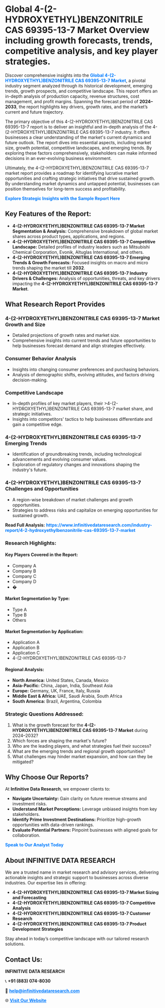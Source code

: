 <h1>Global 4-(2-HYDROXYETHYL)BENZONITRILE CAS 69395-13-7 Market Overview including growth forecasts, trends, competitive analysis, and key player strategies.</h1>
<p>
Discover comprehensive insights into the 
<a href="https://www.infinitivedataresearch.com/industry-report/4-2-hydroxyethylbenzonitrile-cas-69395-13-7-market" rel="dofollow" style="color: #007BFF; text-decoration: none;"><strong>Global 4-(2-HYDROXYETHYL)BENZONITRILE CAS 69395-13-7 Market</strong></a>, a pivotal industry segment analyzed through its historical development, emerging trends, growth prospects, and competitive landscape. This report offers an in-depth analysis of production capacity, revenue structures, cost management, and profit margins. Spanning the forecast period of <strong>2024–2033</strong>, the report highlights key drivers, growth rates, and the market’s current and future trajectory.
</p>
<p>
The primary objective of this 4-(2-HYDROXYETHYL)BENZONITRILE CAS 69395-13-7 report is to deliver an insightful and in-depth analysis of the 4-(2-HYDROXYETHYL)BENZONITRILE CAS 69395-13-7 industry. It offers businesses a clear understanding of the market's current dynamics and future outlook. The report dives into essential aspects, including market size, growth potential, competitive landscapes, and emerging trends. By exploring these factors comprehensively, stakeholders can make informed decisions in an ever-evolving business environment.
</p>
<p>
Ultimately, the 4-(2-HYDROXYETHYL)BENZONITRILE CAS 69395-13-7 market report provides a roadmap for identifying lucrative market opportunities and crafting strategic initiatives that drive sustained growth. By understanding market dynamics and untapped potential, businesses can position themselves for long-term success and profitability.
</p>
<p>
<a href="https://www.infinitivedataresearch.com/request-sample/reportId=110261" style="color: #007BFF; text-decoration: none;"><strong>Explore Strategic Insights with the Sample Report Here</strong></a>
</p>

<h2>Key Features of the Report:</h2>
<ul>
<li><strong>4-(2-HYDROXYETHYL)BENZONITRILE CAS 69395-13-7 Market Segmentation & Analysis:</strong> Comprehensive breakdown of global market shares across product types, applications, and regions.</li>
<li><strong>4-(2-HYDROXYETHYL)BENZONITRILE CAS 69395-13-7 Competitive Landscape:</strong> Detailed profiles of industry leaders such as Mitsubishi Chemical Corporation, Evonik, Altuglas International, and others.</li>
<li><strong>4-(2-HYDROXYETHYL)BENZONITRILE CAS 69395-13-7 Emerging Trends & Growth Forecasts:</strong> Focused insights on macro and micro trends shaping the market till <strong>2032</strong>.</li>
<li><strong>4-(2-HYDROXYETHYL)BENZONITRILE CAS 69395-13-7 Industry Drivers & Challenges:</strong> Analysis of opportunities, threats, and key drivers impacting the <strong>4-(2-HYDROXYETHYL)BENZONITRILE CAS 69395-13-7 Market</strong>.</li>
</ul>

<h2>What Research Report Provides</h2>
<h3>4-(2-HYDROXYETHYL)BENZONITRILE CAS 69395-13-7 Market Growth and Size</h3>
<ul>
<li>Detailed projections of growth rates and market size.</li>
<li>Comprehensive insights into current trends and future opportunities to help businesses forecast demand and align strategies effectively.</li>
</ul>

<h3>Consumer Behavior Analysis</h3>
<ul>
<li>Insights into changing consumer preferences and purchasing behaviors.</li>
<li>Analysis of demographic shifts, evolving attitudes, and factors driving decision-making.</li>
</ul>

<h3>Competitive Landscape</h3>
<ul>
<li>In-depth profiles of key market players, their >4-(2-HYDROXYETHYL)BENZONITRILE CAS 69395-13-7 market share, and strategic initiatives.</li>
<li>Insights into competitors' tactics to help businesses differentiate and gain a competitive edge.</li>
</ul>

<h3>4-(2-HYDROXYETHYL)BENZONITRILE CAS 69395-13-7 Emerging Trends</h3>
<ul>
<li>Identification of groundbreaking trends, including technological advancements and evolving consumer values.</li>
<li>Exploration of regulatory changes and innovations shaping the industry's future.</li>
</ul>

<h3>4-(2-HYDROXYETHYL)BENZONITRILE CAS 69395-13-7 Challenges and Opportunities</h3>
<ul>
<li>A region-wise breakdown of market challenges and growth opportunities.</li>
<li>Strategies to address risks and capitalize on emerging opportunities for sustained growth.</li>
</ul>
<p><strong>Read Full Analysis:</strong> <a href="https://www.infinitivedataresearch.com/industry-report/4-2-hydroxyethylbenzonitrile-cas-69395-13-7-market" rel="dofollow" style="color: #007BFF; text-decoration: none;"><strong>https://www.infinitivedataresearch.com/industry-report/4-2-hydroxyethylbenzonitrile-cas-69395-13-7-market</strong></a></p>
<h3>Research Highlights:</h3>
<h4>Key Players Covered in the Report:</h4>
<ul><li>Company A</li><li>Company B</li><li>Company C</li><li>Company D</li><li>�</li></ul>
<h4>Market Segmentation by Type:</h4>
<ul><li>Type A</li><li>Type B</li><li>Others</li></ul>
<h4>Market Segmentation by Application:</h4>
<ul><li>Application A</li><li>Application B</li><li>Application C</li><li>4-(2-HYDROXYETHYL)BENZONITRILE CAS 69395-13-7</li></ul>

<h4>Regional Analysis:</h4>
<ul>
<li><strong>North America:</strong> United States, Canada, Mexico</li>
<li><strong>Asia-Pacific:</strong> China, Japan, India, Southeast Asia</li>
<li><strong>Europe:</strong> Germany, UK, France, Italy, Russia</li>
<li><strong>Middle East & Africa:</strong> UAE, Saudi Arabia, South Africa</li>
<li><strong>South America:</strong> Brazil, Argentina, Colombia</li>
</ul>

<h3>Strategic Questions Addressed:</h3>
<ol>
<li>What is the growth forecast for the <strong>4-(2-HYDROXYETHYL)BENZONITRILE CAS 69395-13-7 Market</strong> during 2024–2032?</li>
<li>Which forces are shaping the market's future?</li>
<li>Who are the leading players, and what strategies fuel their success?</li>
<li>What are the emerging trends and regional growth opportunities?</li>
<li>What challenges may hinder market expansion, and how can they be mitigated?</li>
</ol>

<h2>Why Choose Our Reports?</h2>
<p>At <strong>Infinitive Data Research</strong>, we empower clients to:</p>
<ul>
<li><strong>Navigate Uncertainty:</strong> Gain clarity on future revenue streams and investment risks.</li>
<li><strong>Understand Market Perceptions:</strong> Leverage unbiased insights from key stakeholders.</li>
<li><strong>Identify Prime Investment Destinations:</strong> Prioritize high-growth opportunities with data-driven rankings.</li>
<li><strong>Evaluate Potential Partners:</strong> Pinpoint businesses with aligned goals for collaboration.</li>
</ul>
<p><a href="https://www.infinitivedataresearch.com/industry-report/4-2-hydroxyethylbenzonitrile-cas-69395-13-7-market" rel="dofollow" style="color: #007BFF; text-decoration: none;"><strong>Speak to Our Analyst Today</strong></a></p>

<h2>About INFINITIVE DATA RESEARCH</h2>
<p>We are a trusted name in market research and advisory services, delivering actionable insights and strategic support to businesses across diverse industries. Our expertise lies in offering:</p>
<ul>
<li><strong>4-(2-HYDROXYETHYL)BENZONITRILE CAS 69395-13-7 Market Sizing and Forecasting</strong></li>
<li><strong>4-(2-HYDROXYETHYL)BENZONITRILE CAS 69395-13-7 Competitive Analysis</strong></li>
<li><strong>4-(2-HYDROXYETHYL)BENZONITRILE CAS 69395-13-7 Customer Research</strong></li>
<li><strong>4-(2-HYDROXYETHYL)BENZONITRILE CAS 69395-13-7 Product Development Strategies</strong></li>
</ul>
<p>Stay ahead in today’s competitive landscape with our tailored research solutions.</p>

<h2>Contact Us:</h2>
<p><strong>INFINITIVE DATA RESEARCH</strong></p>
<p>📞 <strong>+91 (883) 074-8030</strong></p>
<p>📧 <strong><a href="mailto:help@infinitivedataresearch.com" style="color: #007BFF;">help@infinitivedataresearch.com</a></strong></p>
<p>🌐 <strong><a href="https://www.infinitivedataresearch.com" rel="dofollow" style="color: #007BFF;">Visit Our Website</a></strong></p>